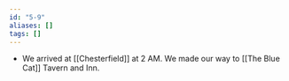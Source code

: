 ```yaml
---
id: "5-9"
aliases: []
tags: []
---
```


- We arrived at [[Chesterfield]] at 2 AM. We made our way to [[The Blue Cat]] Tavern and Inn.
